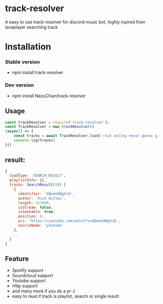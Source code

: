 # track-resolver
A easy to use track-resolver for discord music bot, highly inpired from lavaplayer searching track


# Installation
 ### Stable version
 - npm install track-resolver
 ### Dev version
 - npm install NezuChan/track-resolver

## Usage
```js
const trackResolver = require('track-resolver');
const TrackResolver = new trackResolver()
(async() => {
    const tracks = await TrackResolver.load('rick astley never gonna give you up')
    console.log(tracks)
}()
```
## result: 
```js
{
  loadType: 'SEARCH_RESULT',
  playlistInfo: {},
  tracks: SearchResult(19) [
    {
      identifier: 'dQw4w9WgXcQ',
      author: 'Rick Astley',
      length: 213000,
      isStream: false,
      isSeekable: true,
      position: 0,
      uri: 'https://youtube.com/watch?v=dQw4w9WgXcQ',
      sourceName: 'youtube'
    },
   ...
  ]
}
```

## Feature
- Spotify support
- Soundcloud support
- Youtube support
- Http support
- and many more if you do a pr :)
- easy to read if track is playlist, search or single result
